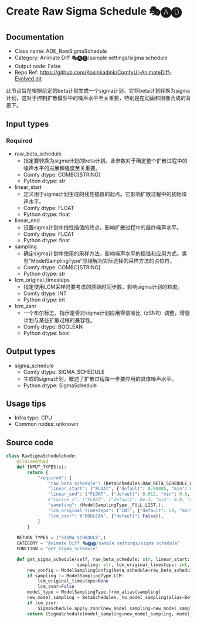 # Create Raw Sigma Schedule 🎭🅐🅓
## Documentation
- Class name: ADE_RawSigmaSchedule
- Category: Animate Diff 🎭🅐🅓/sample settings/sigma schedule
- Output node: False
- Repo Ref: https://github.com/Kosinkadink/ComfyUI-AnimateDiff-Evolved.git

此节点旨在根据给定的beta计划生成一个sigma计划。它将beta计划转换为sigma计划，这对于控制扩散模型中的噪声水平至关重要，特别是在动画和图像合成的背景下。

## Input types
### Required
- raw_beta_schedule
    - 指定要转换为sigma计划的beta计划。此参数对于确定整个扩散过程中的噪声水平的进展和强度至关重要。
    - Comfy dtype: COMBO[STRING]
    - Python dtype: str
- linear_start
    - 定义用于sigma计划生成的线性插值的起点。它影响扩散过程中的初始噪声水平。
    - Comfy dtype: FLOAT
    - Python dtype: float
- linear_end
    - 设置sigma计划中线性插值的终点，影响扩散过程中的最终噪声水平。
    - Comfy dtype: FLOAT
    - Python dtype: float
- sampling
    - 确定sigma计划中使用的采样方法，影响噪声水平的插值和应用方式。类型“ModelSamplingType”应理解为实际选择的采样方法的占位符。
    - Comfy dtype: COMBO[STRING]
    - Python dtype: str
- lcm_original_timesteps
    - 指定使用LCM采样时要考虑的原始时间步数，影响sigma计划的粒度。
    - Comfy dtype: INT
    - Python dtype: int
- lcm_zsnr
    - 一个布尔标志，指示是否对sigma计划应用零信噪比（zSNR）调整，增强计划与某些扩散过程的兼容性。
    - Comfy dtype: BOOLEAN
    - Python dtype: bool

## Output types
- sigma_schedule
    - Comfy dtype: SIGMA_SCHEDULE
    - 生成的sigma计划，概述了扩散过程每一步要应用的具体噪声水平。
    - Python dtype: SigmaSchedule

## Usage tips
- Infra type: CPU
- Common nodes: unknown

## Source code
```python
class RawSigmaScheduleNode:
    @classmethod
    def INPUT_TYPES(s):
        return {
            "required": {
                "raw_beta_schedule": (BetaSchedules.RAW_BETA_SCHEDULE_LIST,),
                "linear_start": ("FLOAT", {"default": 0.00085, "min": 0.0, "max": 1.0, "step": 0.000001}),
                "linear_end": ("FLOAT", {"default": 0.012, "min": 0.0, "max": 1.0, "step": 0.000001}),
                #"cosine_s": ("FLOAT", {"default": 8e-3, "min": 0.0, "max": 1.0, "step": 0.000001}),
                "sampling": (ModelSamplingType._FULL_LIST,),
                "lcm_original_timesteps": ("INT", {"default": 50, "min": 1, "max": 1000}),
                "lcm_zsnr": ("BOOLEAN", {"default": False}),
            }
        }
    
    RETURN_TYPES = ("SIGMA_SCHEDULE",)
    CATEGORY = "Animate Diff 🎭🅐🅓/sample settings/sigma schedule"
    FUNCTION = "get_sigma_schedule"

    def get_sigma_schedule(self, raw_beta_schedule: str, linear_start: float, linear_end: float,# cosine_s: float,
                           sampling: str, lcm_original_timesteps: int, lcm_zsnr: bool):
        new_config = ModelSamplingConfig(beta_schedule=raw_beta_schedule, linear_start=linear_start, linear_end=linear_end)
        if sampling != ModelSamplingType.LCM:
            lcm_original_timesteps=None
            lcm_zsnr=False
        model_type = ModelSamplingType.from_alias(sampling)    
        new_model_sampling = BetaSchedules._to_model_sampling(alias=BetaSchedules.AUTOSELECT, model_type=model_type, config_override=new_config, original_timesteps=lcm_original_timesteps)
        if lcm_zsnr:
            SigmaSchedule.apply_zsnr(new_model_sampling=new_model_sampling)
        return (SigmaSchedule(model_sampling=new_model_sampling, model_type=model_type),)